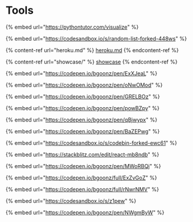 # Tools

{% embed url="https://pythontutor.com/visualize" %}

{% embed url="https://codesandbox.io/s/random-list-forked-448ws" %}

{% content-ref url="heroku.md" %}
[heroku.md](heroku.md)
{% endcontent-ref %}

{% content-ref url="showcase/" %}
[showcase](showcase/)
{% endcontent-ref %}

{% embed url="https://codepen.io/bgoonz/pen/ExXJeaL" %}

{% embed url="https://codepen.io/bgoonz/pen/oNwOMod" %}

{% embed url="https://codepen.io/bgoonz/pen/GRELBOz" %}

{% embed url="https://codepen.io/bgoonz/pen/powBZpy" %}

{% embed url="https://codepen.io/bgoonz/pen/qBjwypx" %}

{% embed url="https://codepen.io/bgoonz/pen/BaZEPwg" %}

{% embed url="https://codesandbox.io/s/codebin-forked-ewc61" %}

{% embed url="https://stackblitz.com/edit/react-mb8ndb" %}

{% embed url="https://codepen.io/bgoonz/pen/MWoRBQj" %}

{% embed url="https://codepen.io/bgoonz/full/ExZvGoZ" %}

{% embed url="https://codepen.io/bgoonz/full/rNwrNMV" %}

{% embed url="https://codesandbox.io/s/z1pew" %}

{% embed url="https://codepen.io/bgoonz/pen/NWgmByW" %}
